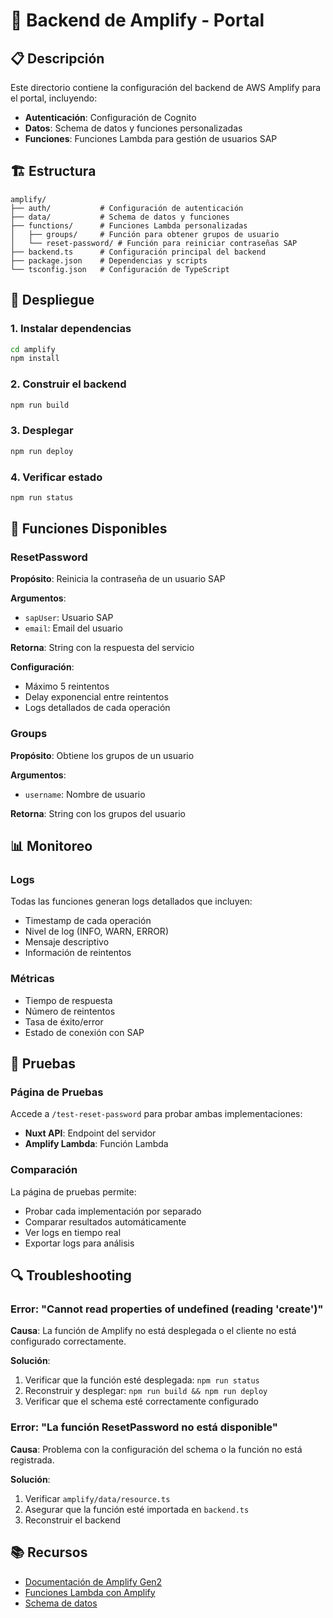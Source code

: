 # 🚀 Backend de Amplify - Portal

## 📋 Descripción

Este directorio contiene la configuración del backend de AWS Amplify para el portal, incluyendo:

- **Autenticación**: Configuración de Cognito
- **Datos**: Schema de datos y funciones personalizadas
- **Funciones**: Funciones Lambda para gestión de usuarios SAP

## 🏗️ Estructura

```
amplify/
├── auth/           # Configuración de autenticación
├── data/           # Schema de datos y funciones
├── functions/      # Funciones Lambda personalizadas
│   ├── groups/     # Función para obtener grupos de usuario
│   └── reset-password/ # Función para reiniciar contraseñas SAP
├── backend.ts      # Configuración principal del backend
├── package.json    # Dependencias y scripts
└── tsconfig.json   # Configuración de TypeScript
```

## 🚀 Despliegue

### 1. Instalar dependencias

```bash
cd amplify
npm install
```

### 2. Construir el backend

```bash
npm run build
```

### 3. Desplegar

```bash
npm run deploy
```

### 4. Verificar estado

```bash
npm run status
```

## 🔧 Funciones Disponibles

### ResetPassword

**Propósito**: Reinicia la contraseña de un usuario SAP

**Argumentos**:

- `sapUser`: Usuario SAP
- `email`: Email del usuario

**Retorna**: String con la respuesta del servicio

**Configuración**:

- Máximo 5 reintentos
- Delay exponencial entre reintentos
- Logs detallados de cada operación

### Groups

**Propósito**: Obtiene los grupos de un usuario

**Argumentos**:

- `username`: Nombre de usuario

**Retorna**: String con los grupos del usuario

## 📊 Monitoreo

### Logs

Todas las funciones generan logs detallados que incluyen:

- Timestamp de cada operación
- Nivel de log (INFO, WARN, ERROR)
- Mensaje descriptivo
- Información de reintentos

### Métricas

- Tiempo de respuesta
- Número de reintentos
- Tasa de éxito/error
- Estado de conexión con SAP

## 🧪 Pruebas

### Página de Pruebas

Accede a `/test-reset-password` para probar ambas implementaciones:

- **Nuxt API**: Endpoint del servidor
- **Amplify Lambda**: Función Lambda

### Comparación

La página de pruebas permite:

- Probar cada implementación por separado
- Comparar resultados automáticamente
- Ver logs en tiempo real
- Exportar logs para análisis

## 🔍 Troubleshooting

### Error: "Cannot read properties of undefined (reading 'create')"

**Causa**: La función de Amplify no está desplegada o el cliente no está configurado correctamente.

**Solución**:

1. Verificar que la función esté desplegada: `npm run status`
2. Reconstruir y desplegar: `npm run build && npm run deploy`
3. Verificar que el schema esté correctamente configurado

### Error: "La función ResetPassword no está disponible"

**Causa**: Problema con la configuración del schema o la función no está registrada.

**Solución**:

1. Verificar `amplify/data/resource.ts`
2. Asegurar que la función esté importada en `backend.ts`
3. Reconstruir el backend

## 📚 Recursos

- [Documentación de Amplify Gen2](https://docs.amplify.aws/react/build-a-backend/)
- [Funciones Lambda con Amplify](https://docs.amplify.aws/react/build-a-backend/functions/)
- [Schema de datos](https://docs.amplify.aws/react/build-a-backend/data/)
